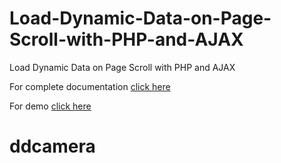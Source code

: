 # Load-Dynamic-Data-on-Page-Scroll-with-PHP-and-AJAX
Load Dynamic Data on Page Scroll with PHP and AJAX

For complete documentation <a href="https://learncodeweb.com/php/load-dynamic-data-on-page-scroll-with-php-and-ajax/" target="_blank">click here</a>


For demo <a href="https://learncodeweb.com/demo/php/load-dynamic-data-on-page-scroll-with-php-and-ajax/" target="_blank">click here</a>
# ddcamera
